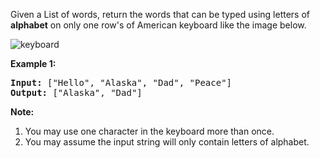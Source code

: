 Given a List of words, return the words that can be typed using letters of **alphabet** on only one row's of American keyboard like the image below.

![keyboard][1]

**Example 1:**

<pre>
<b>Input:</b> ["Hello", "Alaska", "Dad", "Peace"]
<b>Output:</b> ["Alaska", "Dad"]
</pre>

**Note:**

 1. You may use one character in the keyboard more than once.
 2. You may assume the input string will only contain letters of alphabet.

  [1]: https://leetcode.com/static/images/problemset/keyboard.png
